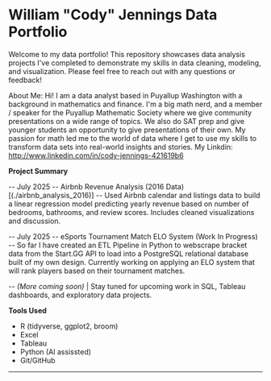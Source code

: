 # William "Cody" Jennings Data Portfolio

Welcome to my data portfolio! This repository showcases data analysis projects I've completed to demonstrate my skills in data cleaning, modeling, and visualization. Please feel free to reach out with any questions or feedback!

About Me:
Hi! I am a data analyst based in Puyallup Washington with a background in mathematics and finance. I'm a big math nerd, and a member / speaker for the Puyallup Mathematic Society where we give community presentations on a wide range of topics. We also do SAT prep and give younger students an opportunity to give presentations of their own. My passion for math led me to the world of data where I get to use my skills to transform data sets into real-world insights and stories. 
My Linkdin: http://www.linkedin.com/in/cody-jennings-421619b6


**Project Summary**

-- July 2025 -- Airbnb Revenue Analysis (2016 Data) [(./airbnb_analysis_2016)] -- Used Airbnb calendar and listings data to build a linear regression model predicting yearly revenue based on number of bedrooms, bathrooms, and review scores. Includes cleaned visualizations and discussion. 

-- July 2025 -- eSports Tournament Match ELO System (Work In Progress) -- So far I have created an ETL Pipeline in Python to webscrape bracket data from the Start.GG API to load into a PostgreSQL relational database built of my own design. Currently working on applying an ELO system that will rank players based on their tournament matches.

-- *(More coming soon)* | Stay tuned for upcoming work in SQL, Tableau dashboards, and exploratory data projects.

**Tools Used**

- R (tidyverse, ggplot2, broom)
- Excel
- Tableau
- Python (AI assissted)
- Git/GitHub

---
